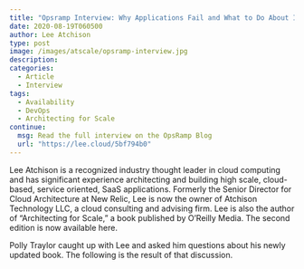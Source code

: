 ```yaml
---
title: "Opsramp Interview: Why Applications Fail and What to Do About It"
date: 2020-08-19T060500
author: Lee Atchison
type: post
image: /images/atscale/opsramp-interview.jpg
description: 
categories:
  - Article
  - Interview
tags:
  - Availability
  - DevOps
  - Architecting for Scale
continue:
  msg: Read the full interview on the OpsRamp Blog
  url: "https://lee.cloud/5bf794b0"
---
```


Lee Atchison is a recognized industry thought leader in cloud computing and has significant experience architecting and building high scale, cloud-based, service oriented, SaaS applications. Formerly the Senior Director for Cloud Architecture at New Relic, Lee is now the owner of Atchison Technology LLC, a cloud consulting and advising firm. Lee is also the author of “Architecting for Scale,” a book published by O’Reilly Media. The second edition is now available here.

Polly Traylor caught up with Lee and asked him questions about his newly updated book. The following is the result of that discussion.
